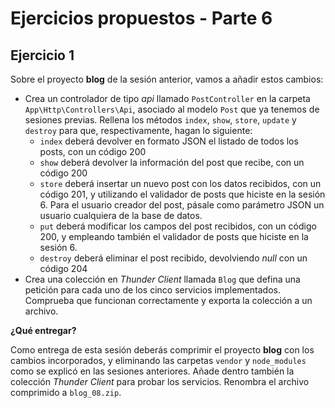 # Ejercicios propuestos - Parte 6

## Ejercicio 1

Sobre el proyecto **blog** de la sesión anterior, vamos a añadir estos cambios:

* Crea un controlador de tipo *api* llamado `PostController` en la carpeta `App\Http\Controllers\Api`, asociado al modelo `Post` que ya tenemos de sesiones previas. Rellena los métodos `index`, `show`, `store`, `update` y `destroy` para que, respectivamente, hagan lo siguiente:
   * `index` deberá devolver en formato JSON el listado de todos los posts, con un código 200
   * `show` deberá devolver la información del post que recibe, con un código 200
   * `store` deberá insertar un nuevo post con los datos recibidos, con un código 201, y utilizando el validador de posts que hiciste en la sesión 6. Para el usuario creador del post, pásale como parámetro JSON un usuario cualquiera de la base de datos.
   * `put` deberá modificar los campos del post recibidos, con un código 200, y empleando también el validador de posts que hiciste en la sesión 6.
   * `destroy` deberá eliminar el post recibido, devolviendo *null* con un código 204
 * Crea una colección en *Thunder Client* llamada `Blog` que defina una petición para cada uno de los cinco servicios implementados. Comprueba que funcionan correctamente y exporta la colección a un archivo.

**¿Qué entregar?**

Como entrega de esta sesión deberás comprimir el proyecto **blog** con los cambios incorporados, y eliminando las carpetas `vendor` y `node_modules` como se explicó en las sesiones anteriores. Añade dentro también la colección *Thunder Client* para probar los servicios. Renombra el archivo comprimido a `blog_08.zip`.